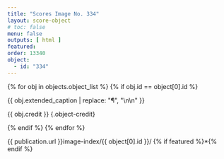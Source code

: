 ```yaml
---
title: "Scores Image No. 334"
layout: score-object
# toc: false
menu: false
outputs: [ html ]
featured: 
order: 13340
object:
  - id: "334"
---
```


{% for obj in objects.object_list %}
{% if obj.id == object[0].id %}

{{ obj.extended_caption | replace: "¶", "\n\n" }}

{{ obj.credit }} {.object-credit}

{% endif %}
{% endfor %}

<div class="object-credit object-url is-print-only">

{{ publication.url }}image-index/{{ object[0].id }}/ {% if featured %}*{% endif %}

</div>
